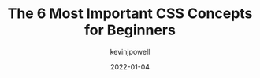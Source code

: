 ---
author: kevinjpowell
date: 2022-01-04
draft: true
tags:
  - videos
  - css
target_url: https://www.youtube.com/watch?v=JnTPd9G6hoY
title: The 6 Most Important CSS Concepts for Beginners
---